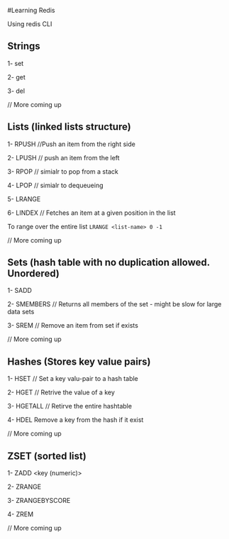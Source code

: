 #Learning Redis

Using redis CLI

## Strings 

1- set <key> <value>

2- get <key>

3- del <key>

// More coming up 

## Lists (linked lists structure)

1- RPUSH <list-name> <item> //Push an item from the right side

2- LPUSH <list-name> <item> // push an item from the left

3- RPOP  <list-name> // simialr to pop from a stack 

4- LPOP  <list-name> // simialr to dequeueing

5- LRANGE <list-name> <start> <end>

6- LINDEX <list-name> <index> // Fetches an item at a given position in the list

To range over the entire list 
`LRANGE <list-name> 0 -1`

// More coming up
  
## Sets (hash table with no duplication allowed. Unordered)

1- SADD <set-name> <value>

2- SMEMBERS <set-name> // Returns all members of the set - might be slow for large data sets

3- SREM <set-name> <value> // Remove an item from set if exists

// More coming up 

## Hashes (Stores key value pairs)

1- HSET <hashtable-name> <key> <value> // Set a key valu-pair to a hash table 

2- HGET <hashtable-name> <key> // Retrive the value of a key 

3- HGETALL <hashtable-name> // Retirve the entire hashtable 

4- HDEL Remove a key from the hash if it exist 

// More coming up 

## ZSET (sorted list)
1- ZADD <zsorte-name> <key (numeric)> <value>

2- ZRANGE <zsorted-name> <key> <value>

3- ZRANGEBYSCORE <zsorted-name> <key> <value>

4- ZREM <zsorted-name> <key>

// More coming up




